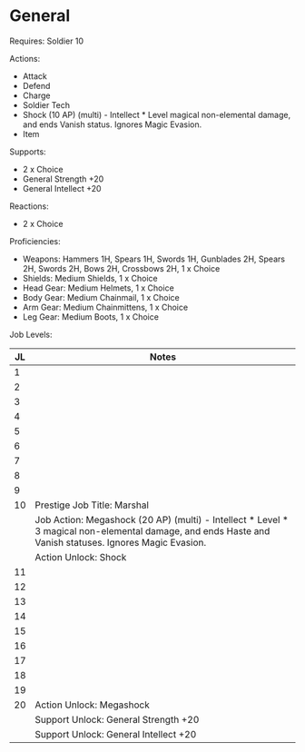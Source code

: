 # General

Requires: Soldier 10

Actions:

- Attack
- Defend
- Charge
- Soldier Tech
- Shock (10 AP) (multi) - Intellect * Level magical non-elemental damage, and ends Vanish status. Ignores Magic Evasion.
- Item

Supports:

- 2 x Choice
- General Strength +20
- General Intellect +20

Reactions:

- 2 x Choice

Proficiencies:

- Weapons: Hammers 1H, Spears 1H, Swords 1H, Gunblades 2H, Spears 2H, Swords 2H, Bows 2H, Crossbows 2H, 1 x Choice
- Shields: Medium Shields, 1 x Choice
- Head Gear: Medium Helmets, 1 x Choice
- Body Gear: Medium Chainmail, 1 x Choice
- Arm Gear: Medium Chainmittens, 1 x Choice
- Leg Gear: Medium Boots, 1 x Choice

Job Levels:

| JL | Notes |
| --- | --- |
| 1 | 
| 2 | 
| 3 | 
| 4 | 
| 5 | 
| 6 | 
| 7 | 
| 8 | 
| 9 | 
| 10 | Prestige Job Title: Marshal
|    | Job Action: Megashock (20 AP) (multi) - Intellect * Level * 3 magical non-elemental damage, and ends Haste and Vanish statuses. Ignores Magic Evasion.
|    | Action Unlock: Shock
| 11 | 
| 12 | 
| 13 | 
| 14 | 
| 15 | 
| 16 | 
| 17 | 
| 18 | 
| 19 | 
| 20 | Action Unlock: Megashock
|    | Support Unlock: General Strength +20
|    | Support Unlock: General Intellect +20
